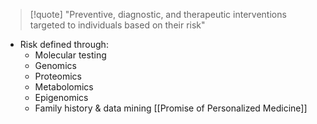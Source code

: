 > [!quote] "Preventive, diagnostic, and therapeutic interventions targeted to individuals based on their risk"
- Risk defined through:
	- Molecular testing
	- Genomics
	- Proteomics
	- Metabolomics
	- Epigenomics
	- Family history & data mining
[[Promise of Personalized Medicine]]
